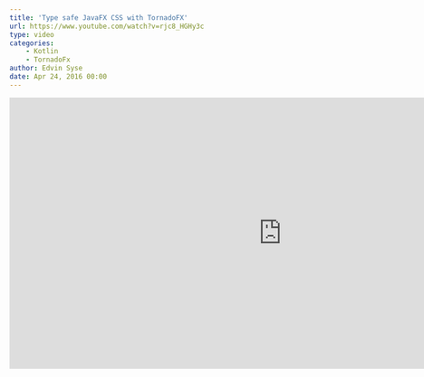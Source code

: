 ```yaml
---
title: 'Type safe JavaFX CSS with TornadoFX'
url: https://www.youtube.com/watch?v=rjc8_HGHy3c
type: video
categories:
    - Kotlin
    - TornadoFx
author: Edvin Syse
date: Apr 24, 2016 00:00
---
```


<iframe width="960" height="480" src="https://www.youtube.com/embed/rjc8_HGHy3c" frameborder="0" allowfullscreen></iframe>
